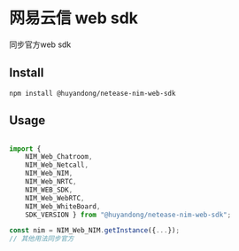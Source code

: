 # 网易云信 web sdk
同步官方web sdk
## Install 
```nodejs
npm install @huyandong/netease-nim-web-sdk
```
## Usage
``` javascript

import { 
    NIM_Web_Chatroom,
    NIM_Web_Netcall,
    NIM_Web_NIM,
    NIM_Web_NRTC,
    NIM_WEB_SDK,
    NIM_Web_WebRTC,
    NIM_Web_WhiteBoard,
    SDK_VERSION } from "@huyandong/netease-nim-web-sdk";

const nim = NIM_Web_NIM.getInstance({...});
// 其他用法同步官方
```